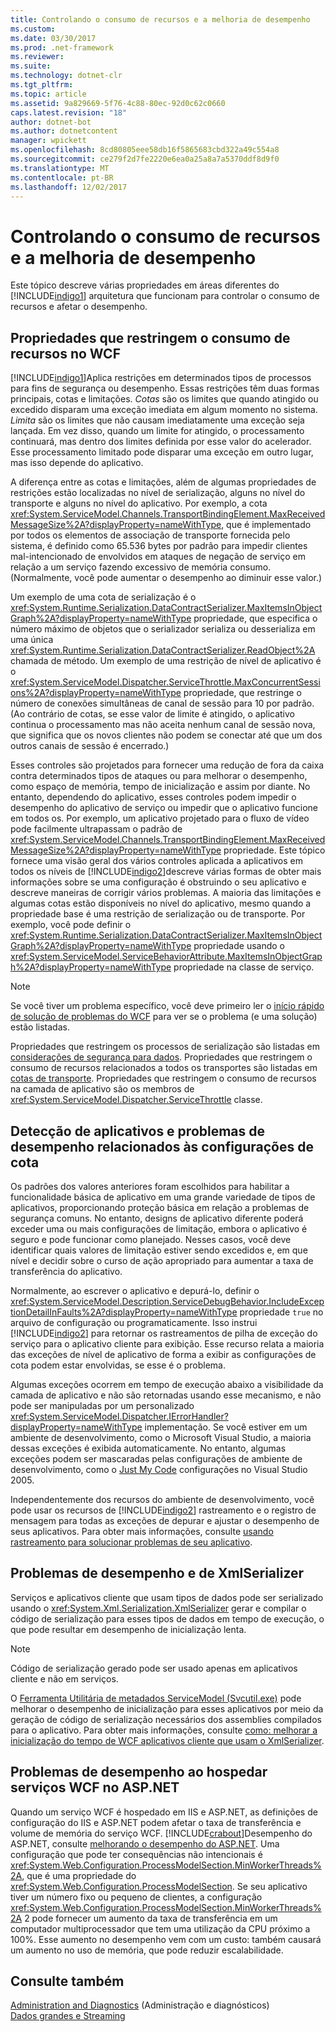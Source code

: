 ```yaml
---
title: Controlando o consumo de recursos e a melhoria de desempenho
ms.custom: 
ms.date: 03/30/2017
ms.prod: .net-framework
ms.reviewer: 
ms.suite: 
ms.technology: dotnet-clr
ms.tgt_pltfrm: 
ms.topic: article
ms.assetid: 9a829669-5f76-4c88-80ec-92d0c62c0660
caps.latest.revision: "18"
author: dotnet-bot
ms.author: dotnetcontent
manager: wpickett
ms.openlocfilehash: 8cd80805eee58db16f5865683cbd322a49c554a8
ms.sourcegitcommit: ce279f2d7fe2220e6ea0a25a8a7a5370ddf8d9f0
ms.translationtype: MT
ms.contentlocale: pt-BR
ms.lasthandoff: 12/02/2017
---
```

# <a name="controlling-resource-consumption-and-improving-performance"></a>Controlando o consumo de recursos e a melhoria de desempenho
Este tópico descreve várias propriedades em áreas diferentes do [!INCLUDE[indigo1](../../../includes/indigo1-md.md)] arquitetura que funcionam para controlar o consumo de recursos e afetar o desempenho.  
  
## <a name="properties-that-constrain-resource-consumption-in-wcf"></a>Propriedades que restringem o consumo de recursos no WCF  
 [!INCLUDE[indigo1](../../../includes/indigo1-md.md)]Aplica restrições em determinados tipos de processos para fins de segurança ou desempenho. Essas restrições têm duas formas principais, cotas e limitações. *Cotas* são os limites que quando atingido ou excedido disparam uma exceção imediata em algum momento no sistema. *Limita* são os limites que não causam imediatamente uma exceção seja lançada. Em vez disso, quando um limite for atingido, o processamento continuará, mas dentro dos limites definida por esse valor do acelerador. Esse processamento limitado pode disparar uma exceção em outro lugar, mas isso depende do aplicativo.  
  
 A diferença entre as cotas e limitações, além de algumas propriedades de restrições estão localizadas no nível de serialização, alguns no nível do transporte e alguns no nível do aplicativo. Por exemplo, a cota <xref:System.ServiceModel.Channels.TransportBindingElement.MaxReceivedMessageSize%2A?displayProperty=nameWithType>, que é implementado por todos os elementos de associação de transporte fornecida pelo sistema, é definido como 65.536 bytes por padrão para impedir clientes mal-intencionado de envolvidos em ataques de negação de serviço em relação a um serviço fazendo excessivo de memória consumo. (Normalmente, você pode aumentar o desempenho ao diminuir esse valor.)  
  
 Um exemplo de uma cota de serialização é o <xref:System.Runtime.Serialization.DataContractSerializer.MaxItemsInObjectGraph%2A?displayProperty=nameWithType> propriedade, que especifica o número máximo de objetos que o serializador serializa ou desserializa em uma única <xref:System.Runtime.Serialization.DataContractSerializer.ReadObject%2A> chamada de método. Um exemplo de uma restrição de nível de aplicativo é o <xref:System.ServiceModel.Dispatcher.ServiceThrottle.MaxConcurrentSessions%2A?displayProperty=nameWithType> propriedade, que restringe o número de conexões simultâneas de canal de sessão para 10 por padrão. (Ao contrário de cotas, se esse valor de limite é atingido, o aplicativo continua o processamento mas não aceita nenhum canal de sessão nova, que significa que os novos clientes não podem se conectar até que um dos outros canais de sessão é encerrado.)  
  
 Esses controles são projetados para fornecer uma redução de fora da caixa contra determinados tipos de ataques ou para melhorar o desempenho, como espaço de memória, tempo de inicialização e assim por diante. No entanto, dependendo do aplicativo, esses controles podem impedir o desempenho do aplicativo de serviço ou impedir que o aplicativo funcione em todos os. Por exemplo, um aplicativo projetado para o fluxo de vídeo pode facilmente ultrapassam o padrão de <xref:System.ServiceModel.Channels.TransportBindingElement.MaxReceivedMessageSize%2A?displayProperty=nameWithType> propriedade. Este tópico fornece uma visão geral dos vários controles aplicada a aplicativos em todos os níveis de [!INCLUDE[indigo2](../../../includes/indigo2-md.md)]descreve várias formas de obter mais informações sobre se uma configuração é obstruindo o seu aplicativo e descreve maneiras de corrigir vários problemas. A maioria das limitações e algumas cotas estão disponíveis no nível do aplicativo, mesmo quando a propriedade base é uma restrição de serialização ou de transporte. Por exemplo, você pode definir o <xref:System.Runtime.Serialization.DataContractSerializer.MaxItemsInObjectGraph%2A?displayProperty=nameWithType> propriedade usando o <xref:System.ServiceModel.ServiceBehaviorAttribute.MaxItemsInObjectGraph%2A?displayProperty=nameWithType> propriedade na classe de serviço.  
  
> [!NOTE]
>  Se você tiver um problema específico, você deve primeiro ler o [início rápido de solução de problemas do WCF](../../../docs/framework/wcf/wcf-troubleshooting-quickstart.md) para ver se o problema (e uma solução) estão listadas.  
  
 Propriedades que restringem os processos de serialização são listadas em [considerações de segurança para dados](../../../docs/framework/wcf/feature-details/security-considerations-for-data.md). Propriedades que restringem o consumo de recursos relacionados a todos os transportes são listadas em [cotas de transporte](../../../docs/framework/wcf/feature-details/transport-quotas.md). Propriedades que restringem o consumo de recursos na camada de aplicativo são os membros de <xref:System.ServiceModel.Dispatcher.ServiceThrottle> classe.  
  
## <a name="detecting-application-and-performance-issues-related-to-quota-settings"></a>Detecção de aplicativos e problemas de desempenho relacionados às configurações de cota  
 Os padrões dos valores anteriores foram escolhidos para habilitar a funcionalidade básica de aplicativo em uma grande variedade de tipos de aplicativos, proporcionando proteção básica em relação a problemas de segurança comuns. No entanto, designs de aplicativo diferente poderá exceder uma ou mais configurações de limitação, embora o aplicativo é seguro e pode funcionar como planejado. Nesses casos, você deve identificar quais valores de limitação estiver sendo excedidos e, em que nível e decidir sobre o curso de ação apropriado para aumentar a taxa de transferência do aplicativo.  
  
 Normalmente, ao escrever o aplicativo e depurá-lo, definir o <xref:System.ServiceModel.Description.ServiceDebugBehavior.IncludeExceptionDetailInFaults%2A?displayProperty=nameWithType> propriedade `true` no arquivo de configuração ou programaticamente. Isso instrui [!INCLUDE[indigo2](../../../includes/indigo2-md.md)] para retornar os rastreamentos de pilha de exceção do serviço para o aplicativo cliente para exibição. Esse recurso relata a maioria das exceções de nível de aplicativo de forma a exibir as configurações de cota podem estar envolvidas, se esse é o problema.  
  
 Algumas exceções ocorrem em tempo de execução abaixo a visibilidade da camada de aplicativo e não são retornadas usando esse mecanismo, e não pode ser manipuladas por um personalizado <xref:System.ServiceModel.Dispatcher.IErrorHandler?displayProperty=nameWithType> implementação. Se você estiver em um ambiente de desenvolvimento, como o Microsoft Visual Studio, a maioria dessas exceções é exibida automaticamente. No entanto, algumas exceções podem ser mascaradas pelas configurações de ambiente de desenvolvimento, como o [Just My Code](http://go.microsoft.com/fwlink/?LinkId=82174) configurações no Visual Studio 2005.  
  
 Independentemente dos recursos do ambiente de desenvolvimento, você pode usar os recursos de [!INCLUDE[indigo2](../../../includes/indigo2-md.md)] rastreamento e o registro de mensagem para todas as exceções de depurar e ajustar o desempenho de seus aplicativos. Para obter mais informações, consulte [usando rastreamento para solucionar problemas de seu aplicativo](../../../docs/framework/wcf/diagnostics/tracing/using-tracing-to-troubleshoot-your-application.md).  
  
## <a name="performance-issues-and-xmlserializer"></a>Problemas de desempenho e de XmlSerializer  
 Serviços e aplicativos cliente que usam tipos de dados pode ser serializado usando o <xref:System.Xml.Serialization.XmlSerializer> gerar e compilar o código de serialização para esses tipos de dados em tempo de execução, o que pode resultar em desempenho de inicialização lenta.  
  
> [!NOTE]
>  Código de serialização gerado pode ser usado apenas em aplicativos cliente e não em serviços.  
  
 O [Ferramenta Utilitária de metadados ServiceModel (Svcutil.exe)](../../../docs/framework/wcf/servicemodel-metadata-utility-tool-svcutil-exe.md) pode melhorar o desempenho de inicialização para esses aplicativos por meio da geração de código de serialização necessários dos assemblies compilados para o aplicativo. Para obter mais informações, consulte [como: melhorar a inicialização do tempo de WCF aplicativos cliente que usam o XmlSerializer](../../../docs/framework/wcf/feature-details/startup-time-of-wcf-client-applications-using-the-xmlserializer.md).  
  
## <a name="performance-issues-when-hosting-wcf-services-under-aspnet"></a>Problemas de desempenho ao hospedar serviços WCF no ASP.NET  
 Quando um serviço WCF é hospedado em IIS e ASP.NET, as definições de configuração do IIS e ASP.NET podem afetar o taxa de transferência e volume de memória do serviço WCF.  [!INCLUDE[crabout](../../../includes/crabout-md.md)]Desempenho do ASP.NET, consulte [melhorando o desempenho do ASP.NET](http://go.microsoft.com/fwlink/?LinkId=186462).  Uma configuração que pode ter consequências não intencionais é <xref:System.Web.Configuration.ProcessModelSection.MinWorkerThreads%2A>, que é uma propriedade do <xref:System.Web.Configuration.ProcessModelSection>. Se seu aplicativo tiver um número fixo ou pequeno de clientes, a configuração <xref:System.Web.Configuration.ProcessModelSection.MinWorkerThreads%2A> 2 pode fornecer um aumento da taxa de transferência em um computador multiprocessador que tem uma utilização da CPU próximo a 100%. Esse aumento no desempenho vem com um custo: também causará um aumento no uso de memória, que pode reduzir escalabilidade.  
  
## <a name="see-also"></a>Consulte também  
 [Administration and Diagnostics](../../../docs/framework/wcf/diagnostics/index.md) (Administração e diagnósticos)  
 [Dados grandes e Streaming](../../../docs/framework/wcf/feature-details/large-data-and-streaming.md)
